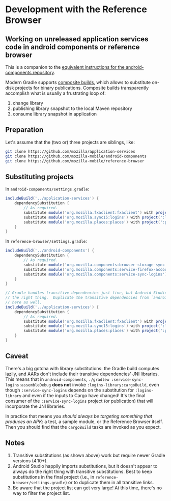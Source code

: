 # Development with the Reference Browser

## Working on unreleased application services code in android components or reference browser

This is a companion to the [equivalent instructions for the android-components repository](https://mozilla-mobile.github.io/android-components/contributing/testing-components-inside-app).

Modern Gradle supports [composite builds](https://docs.gradle.org/current/userguide/composite_builds.html), which allows to substitute on-disk projects for binary publications.  Composite builds transparently accomplish what is usually a frustrating loop of:
1. change library
1. publishing library snapshot to the local Maven repository
1. consume library snapshot in application

## Preparation

Let's assume that the (two or) three projects are siblings, like:
```sh
git clone https://github.com/mozilla/application-services
git clone https://github.com/mozilla-mobile/android-components
git clone https://github.com/mozilla-mobile/reference-browser
```

## Substituting projects

In `android-components/settings.gradle`:
```groovy
includeBuild('../application-services') {
    dependencySubstitution {
        // As required.
        substitute module('org.mozilla.fxaclient:fxaclient') with project(':fxa-client-library')
        substitute module('org.mozilla.sync15:logins') with project(':logins-library')
        substitute module('org.mozilla.places:places') with project(':places-library')
    }
}
```

In `reference-browser/settings.gradle`:
```groovy
includeBuild('../android-components') {
    dependencySubstitution {
        // As required.
        substitute module('org.mozilla.components:browser-storage-sync') with project(':browser-storage-sync')
        substitute module('org.mozilla.components:service-firefox-accounts') with project(':service-firefox-accounts')
        substitute module('org.mozilla.components:service-sync-logins') with project(':service-sync-logins')
    }
}

// Gradle handles transitive dependencies just fine, but Android Studio doesn't seem to always do
// the right thing.  Duplicate the transitive dependencies from `android-components/settings.gradle`
// here as well.
includeBuild('../application-services') {
    dependencySubstitution {
        // As required.
        substitute module('org.mozilla.fxaclient:fxaclient') with project(':fxa-client-library')
        substitute module('org.mozilla.sync15:logins') with project(':logins-library')
        substitute module('org.mozilla.places:places') with project(':places-library')
    }
}
```

## Caveat

There's a big gotcha with library substitutions: the Gradle build computes lazily, and AARs don't include their transitive dependencies' JNI libraries.  This means that in `android-components`, `./gradlew :service-sync-logins:assembleDebug` **does not** invoke `:logins-library:cargoBuild`, even though `:service-sync-logins` depends on the substitution for `:logins-library` and even if the inputs to Cargo have changed!  It's the final consumer of the `:service-sync-logins` project (or publication) that will incorporate the JNI libraries.

In practice that means _you should always be targeting something that produces an APK_: a test, a sample module, or the Reference Browser itself.  Then you should find that the `cargoBuild` tasks are invoked as you expect.

## Notes

1. Transitive substitutions (as shown above) work but require newer Gradle versions (4.10+).
1. Android Studio happily imports substitutions, but it doesn't appear to always do the right thing with transitive substitutions.  Best to keep substitutions in the final project (i.e., in `reference-browser/settings.gradle`) or to duplicate them in all transitive links.
1. Be aware that the project list can get very large!  At this time, there's no way to filter the project list.
